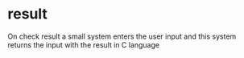 # result
On check result a small system enters the user input and this system returns the input with the result in C language
